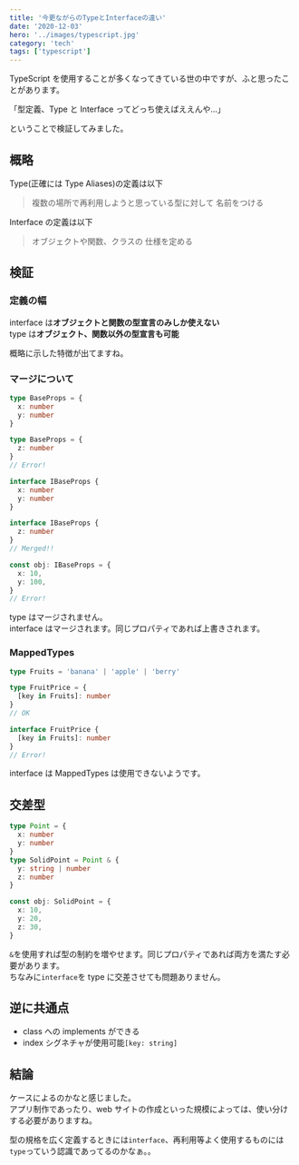 ```yaml
---
title: '今更ながらのTypeとInterfaceの違い'
date: '2020-12-03'
hero: '../images/typescript.jpg'
category: 'tech'
tags: ['typescript']
---
```


TypeScript を使用することが多くなってきている世の中ですが、ふと思ったことがあります。

「型定義、Type と Interface ってどっち使えばええんや...」

ということで検証してみました。

## 概略

Type(正確には Type Aliases)の定義は以下

> 複数の場所で再利用しようと思っている型に対して 名前をつける

Interface の定義は以下

> オブジェクトや関数、クラスの 仕様を定める

## 検証

### 定義の幅

interface は**オブジェクトと関数の型宣言のみしか使えない**  
type は**オブジェクト、関数以外の型宣言も可能**

概略に示した特徴が出てますね。

### マージについて

```typescript
type BaseProps = {
  x: number
  y: number
}

type BaseProps = {
  z: number
}
// Error!

interface IBaseProps {
  x: number
  y: number
}

interface IBaseProps {
  z: number
}
// Merged!!

const obj: IBaseProps = {
  x: 10,
  y: 100,
}
// Error!
```

type はマージされません。  
interface はマージされます。同じプロパティであれば上書きされます。

### MappedTypes

```typescript
type Fruits = 'banana' | 'apple' | 'berry'

type FruitPrice = {
  [key in Fruits]: number
}
// OK

interface FruitPrice {
  [key in Fruits]: number
}
// Error!
```

interface は MappedTypes は使用できないようです。

## 交差型

```typescript
type Point = {
  x: number
  y: number
}
type SolidPoint = Point & {
  y: string | number
  z: number
}

const obj: SolidPoint = {
  x: 10,
  y: 20,
  z: 30,
}
```

`&`を使用すれば型の制約を増やせます。同じプロパティであれば両方を満たす必要があります。  
ちなみに`interface`を type に交差させても問題ありません。

## 逆に共通点

- class への implements ができる
- index シグネチャが使用可能`[key: string]`

## 結論

ケースによるのかなと感じました。  
アプリ制作であったり、web サイトの作成といった規模によっては、使い分けする必要がありますね。

型の規格を広く定義するときには`interface`、再利用等よく使用するものには`type`っていう認識であってるのかなぁ。。
